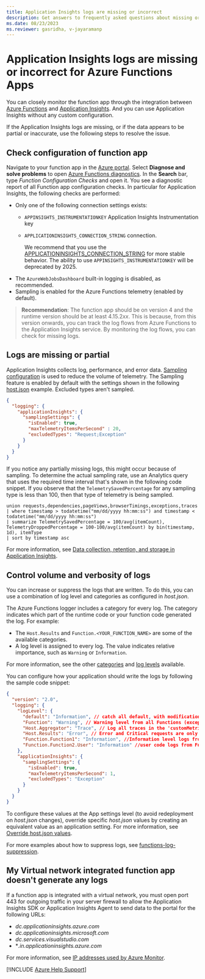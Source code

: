 ```yaml
---
title: Application Insights logs are missing or incorrect
description: Get answers to frequently asked questions about missing or incorrect logs for AI logs in Azure Functions.
ms.date: 08/23/2023
ms.reviewer: gasridha, v-jayaramanp
---
```


# Application Insights logs are missing or incorrect for Azure Functions Apps

You can closely monitor the function app through the integration between [Azure Functions](https://azure.microsoft.com/products/functions) and [Application Insights](/azure/azure-monitor/app/app-insights-overview?tabs=net). And you can use Application Insights without any custom configuration.

If the Application Insights logs are missing, or if the data appears to be partial or inaccurate, use the following steps to resolve the issue.

## Check configuration of function app

Navigate to your function app in the [Azure portal](https://portal.azure.com). Select **Diagnose and solve problems** to open [Azure Functions diagnostics](/azure/azure-functions/functions-diagnostics). In the **Search** bar, type *Function Configuration Checks* and open it. You see a diagnostic report of all Function app configuration checks. In particular for Application Insights, the following checks are performed:

- Only one of the following connection settings exists:
  - `APPINSIGHTS_INSTRUMENTATIONKEY` Application Insights Instrumentation key
  - `APPLICATIONINSIGHTS_CONNECTION_STRING` connection.

    We recommend that you use the [APPLICATIONINSIGHTS_CONNECTION_STRING](/azure/azure-monitor/app/sdk-connection-string?tabs=net#overview) for more stable behavior. The ability to use `APPINSIGHTS_INSTRUMENTATIONKEY` will be deprecated by 2025.
- The `AzureWebJobsDashboard` built-in logging is disabled, as recommended.
- Sampling is enabled for the Azure Functions telemetry (enabled by default).

> **Recommendation**: The function app should be on version 4 and the runtime version should be at least 4.15.2*xx*. This is because, from this version onwards, you can track the log flows from Azure Functions to the Application Insights service. By monitoring the log flows, you can check for missing logs.

## Logs are missing or partial

Application Insights collects log, performance, and error data. [Sampling configuration](/azure/azure-functions/configure-monitoring?tabs=v2#configure-sampling) is used to reduce the volume of telemetry. The Sampling feature is enabled by default with the settings shown in the following [host.json](/azure/azure-functions/functions-host-json#applicationinsights) example. Excluded types aren't sampled.

```JSON
{
  "logging": {
    "applicationInsights": {
      "samplingSettings": {
        "isEnabled": true,
        "maxTelemetryItemsPerSecond" : 20,
        "excludedTypes": "Request;Exception"
      }
    }
  }
}
```

If you notice any partially missing logs, this might occur because of sampling. To determine the actual sampling rate, use an Analytics query that uses the required time interval that's shown in the following code snippet. If you observe that the `TelemetrySavedPercentage` for any sampling type is less than 100, then that type of telemetry is being sampled.

```kusto
union requests,dependencies,pageViews,browserTimings,exceptions,traces
| where timestamp > todatetime("mm/dd/yyyy hh:mm:ss") and timestamp < todatetime("mm/dd/yyyy hh:mm:ss")
| summarize TelemetrySavedPercentage = 100/avg(itemCount), TelemetryDroppedPercentage = 100-100/avg(itemCount) by bin(timestamp, 1d), itemType
| sort by timestamp asc
```

For more information, see [Data collection, retention, and storage in Application Insights](/azure/azure-monitor/app/data-retention-privacy).

## Control volume and verbosity of logs

You can increase or suppress the logs that are written. To do this, you can use a combination of log level and categories as configured in *host.json*.

The Azure Functions logger includes a category for every log. The category indicates which part of the runtime code or your function code generated the log. For example:

- The `Host.Results` and `Function.<YOUR_FUNCTION_NAME>` are some of the available categories.
- A log level is assigned to every log. The value indicates relative importance, such as `Warning` or `Information`.

For more information, see the other [categories](/azure/azure-functions/configure-monitoring?tabs=v2#configure-categories) and [log levels](/azure/azure-functions/configure-monitoring?tabs=v2#configure-log-levels) available.

You can configure how your application should write the logs by following the sample code snippet:

```JSON
{
  "version": "2.0",
  "logging": {
    "logLevel": {
      "default": "Information", // catch all default, with modifications below for individual categories.
      "Function": "Warning", // Warning level from all Functions (except the ones configured below).
      "Host.Aggregator": "Trace", // Log all traces in the 'customMetrics' table of (and shown on Metrics/Alerts blade in AI) - use either this or Host.Results
      "Host.Results": "Error", // Error and Critical requests are only logged in the 'requests' table of the AI (and shown on Monitor Functions blade in Functions App) - use either this or Host.Aggregator
      "Function.Function1": "Information", //Information level logs from Function 1, logged in 'traces', 'dependencies' and 'customMetrics' tables of AI
      "Function.Function2.User": "Information" //user code logs from Function2, logged in 'traces' table of AI
    },
    "applicationInsights": {
      "samplingSettings": {
        "isEnabled": true,
        "maxTelemetryItemsPerSecond": 1,
        "excludedTypes": "Exception"
      }
    }
  }
}
```

To configure these values at the App settings level (to avoid redeployment on *host.json* changes), override specific *host.json* values by creating an equivalent value as an application setting. For more information, see [Override host.json values](/azure/azure-functions/functions-host-json#override-hostjson-values).

For more examples about how to suppress logs, see [functions-log-suppression](https://github.com/anthonychu/functions-log-suppression).

## My Virtual network integrated function app doesn't generate any logs

If a function app is integrated with a virtual network, you must open port 443 for outgoing traffic in your server firewall to allow the Application Insights SDK or Application Insights Agent to send data to the portal for the following URLs:

- *dc.applicationinsights.azure.com*
- *dc.applicationinsights.microsoft.com*
- *dc.services.visualstudio.com*
- **.in.applicationinsights.azure.com*

For more information, see [IP addresses used by Azure Monitor](/azure/azure-monitor/app/ip-addresses#outgoing-ports).

[!INCLUDE [Azure Help Support](../../../includes/azure-help-support.md)]
